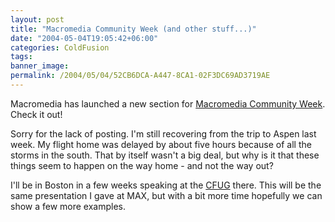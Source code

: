 ```yaml
---
layout: post
title: "Macromedia Community Week (and other stuff...)"
date: "2004-05-04T19:05:42+06:00"
categories: ColdFusion 
tags: 
banner_image: 
permalink: /2004/05/04/52CB6DCA-A447-8CA1-02F3DC69AD3719AE
---
```


Macromedia has launched a new section for <a href="http://www.macromedia.com/community">Macromedia Community Week</a>. Check it out!

Sorry for the lack of posting. I'm still recovering from the trip to Aspen last week. My flight home was delayed by about five hours because of all the storms in the south. That by itself wasn't a big deal, but why is it that these things seem to happen on the way home - and not the way out?

I'll be in Boston in a few weeks speaking at the <a href="http://www.bostoncfug.com">CFUG</a> there. This will be the same presentation I gave at MAX, but with a bit more time hopefully we can show a few more examples.